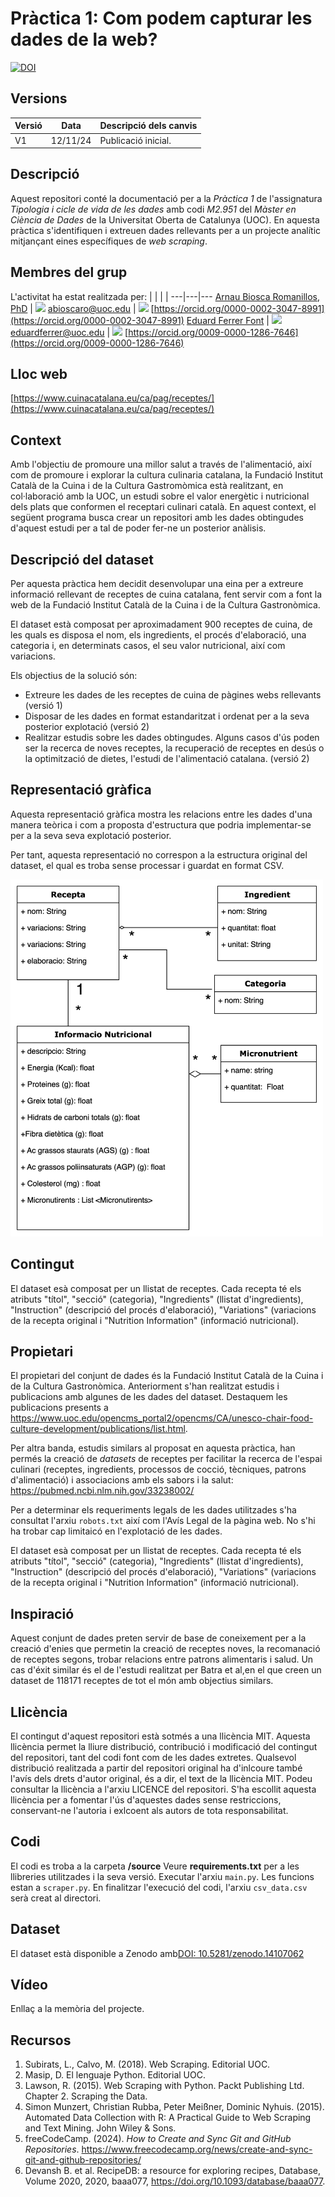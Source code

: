 # Pràctica 1: Com podem capturar les dades de la web?
[![DOI](https://zenodo.org/badge/DOI/10.5281/zenodo.14107063.svg)](https://doi.org/10.5281/zenodo.14107063)

## Versions
Versió|Data|Descripció dels canvis
-|-|-
V1|12/11/24|Publicació inicial.

## Descripció
Aquest repositori conté la documentació per a la *Pràctica 1* de l'assignatura *Tipologia i cicle de vida de les dades* amb codi *M2.951* del *Màster en Ciència de Dades* de la Universitat Oberta de Catalunya (UOC).
En aquesta pràctica s'identifiquen i extreuen dades rellevants per a un projecte analític mitjançant eines específiques de *web scraping*.

## Membres del grup
L'activitat ha estat realitzada per:
| | | |
---|---|---
[Arnau Biosca Romanillos, PhD](https://www.linkedin.com/in/naubiosca/) | <img href="mailto:abioscaro@uoc.edu" src="https://www.uoc.edu/etc.clientlibs/uoc-common/clientlibs/clientlib-site/resources/images/favicons/favicon-32x32.png" width="16"> [abioscaro@uoc.edu](mailto:abioscaro@uoc.edu) | <img href="https://orcid.org/0000-0002-3047-8991" src="https://orcid.org/assets/vectors/orcid.logo.icon.svg" width="16"> [https://orcid.org/0000-0002-3047-8991](https://orcid.org/0000-0002-3047-8991)
[Eduard Ferrer Font](https://www.linkedin.com/in/eduard-ferrer-font/) | <img href="mailto:eduardferrer@uoc.edu" src="https://www.uoc.edu/etc.clientlibs/uoc-common/clientlibs/clientlib-site/resources/images/favicons/favicon-32x32.png" width="16"> [eduardferrer@uoc.edu](mailto:eduardferrer@uoc.edu) | <img href="https://orcid.org/0009-0000-1286-7646" src="https://orcid.org/assets/vectors/orcid.logo.icon.svg" width="16"> [https://orcid.org/0009-0000-1286-7646](https://orcid.org/0009-0000-1286-7646)


## Lloc web

[https://www.cuinacatalana.eu/ca/pag/receptes/](https://www.cuinacatalana.eu/ca/pag/receptes/)

## Context
Amb l'objectiu de promoure una millor salut a través de l'alimentació, així com de promoure i explorar la cultura culinaria catalana, la Fundació Institut Català de la Cuina i de la Cultura Gastromòmica està realitzant, en col·laboració amb la UOC, un estudi sobre el valor energètic i nutricional dels plats que conformen el receptari culinari català.
En aquest context, el següent programa busca crear un repositori amb les dades obtingudes d'aquest estudi per a tal de poder fer-ne un posterior anàlisis.

## Descripció del dataset
Per aquesta pràctica hem decidit desenvolupar una eina per a extreure informació rellevant de receptes de cuina catalana, fent servir com a font la web de la Fundació Institut Català de la Cuina i de la Cultura Gastronòmica.

El dataset està composat per aproximadament 900 receptes de cuina, de les quals es disposa el nom, els ingredients, el procés d'elaboració, una categoria i, en determinats casos, el seu valor nutricional, així com variacions.

Els objectius de la solució són:
- Extreure les dades de les receptes de cuina de pàgines webs rellevants (versió 1)
- Disposar de les dades en format estandaritzat i ordenat per a la seva posterior explotació (versió 2)
- Realitzar estudis sobre les dades obtingudes. Alguns casos d'ús poden ser la recerca de noves receptes, la recuperació de receptes en desús o la optimització de dietes, l'estudi de l'alimentació catalana. (versió 2)

## Representació gràfica
Aquesta representació gràfica mostra les relacions entre les dades d'una manera teòrica i com a proposta d'estructura que podria implementar-se per a la seva seva explotació posterior.

Per tant, aquesta representació no correspon a la estructura original del dataset, el qual es troba sense processar i guardat en format CSV.

<img src="img.png" alt="Representació ideal de les dades" width=500>

## Contingut
El dataset esà composat per un llistat de receptes. Cada recepta té els atributs "títol", "secció" (categoria), "Ingredients" (llistat d'ingredients), "Instruction" (descripció del procés d'elaboració), "Variations" (variacions de la recepta original i "Nutrition Information" (informació nutricional).

## Propietari
El propietari del conjunt de dades és la Fundació Institut Català de la Cuina i de la Cultura Gastronòmica. Anteriorment s'han realitzat estudis i publicacions amb algunes de les dades del dataset. Destaquem les publicacions presents a https://www.uoc.edu/opencms_portal2/opencms/CA/unesco-chair-food-culture-development/publications/list.html.

Per altra banda, estudis similars al proposat en aquesta pràctica, han permés la creació de *datasets* de receptes per facilitar la recerca de l'espai culinari (receptes, ingredients, processos de cocció, tècniques, patrons d'alimentació) i associacions amb els sabors i la salut: https://pubmed.ncbi.nlm.nih.gov/33238002/

Per a determinar els requeriments legals de les dades utilitzades s'ha consultat l'arxiu `robots.txt` així com l'Avís Legal de la pàgina web. No s'hi ha trobar cap limitaicó en l'explotació de les dades.

El dataset esà composat per un llistat de receptes. Cada recepta té els atributs "títol", "secció" (categoria), "Ingredients" (llistat d'ingredients), "Instruction" (descripció del procés d'elaboració), "Variations" (variacions de la recepta original i "Nutrition Information" (informació nutricional).

## Inspiració
Aquest conjunt de dades preten servir de base de coneixement per a la creació d'enies que permetin la creació de receptes noves, la recomanació de receptes segons, trobar relacions entre patrons alimentaris i salud. Un cas d'éxit similar és el de l'estudi realitzat per Batra et al,en el que creen un dataset de 118171 receptes de tot el món amb objectius similars.

## Llicència
El contingut d'aquest repositori està sotmés a una llicència MIT. Aquesta llicència permet la lliure distribució, contribució i modificació del contingut del repositori, tant del codi font com de les dades extretes.
Qualsevol distribució realitzada a partir del repositori original ha d'inlcoure també l'avís dels drets d'autor original, és a dir, el text de la llicència MIT. Podeu consultar la llicència a l'arxiu LICENCE del repositori.
S'ha escollit aquesta llicència per a fomentar l'ús d'aquestes dades sense restriccions, conservant-ne l'autoria i exlcoent als autors de tota responsabilitat.

## Codi
El codi es troba a la carpeta **/source**
Veure **requirements.txt** per a les llibreries utilitzades i la seva versió.
Executar l'arxiu `main.py`. Les funcions estan a `scraper.py`. En finalitzar l'execució del codi, l'arxiu `csv_data.csv` serà creat al directori.

## Dataset
El dataset està disponible a Zenodo amb[DOI: 10.5281/zenodo.14107062](https://zenodo.org/records/14107063)

## Vídeo
Enllaç a la memòria del projecte.

## Recursos
1. Subirats, L., Calvo, M. (2018). Web Scraping. Editorial UOC.
2. Masip, D. El lenguaje Python. Editorial UOC.
3. Lawson, R. (2015). Web Scraping with Python. Packt Publishing Ltd. Chapter 2. Scraping the Data.
4. Simon Munzert, Christian Rubba, Peter Meißner, Dominic Nyhuis. (2015). Automated Data Collection with R: A Practical Guide to Web Scraping and Text Mining. John Wiley & Sons.
5. freeCodeCamp. (2024). *How to Create and Sync Git and GitHub Repositories*. https://www.freecodecamp.org/news/create-and-sync-git-and-github-repositories/
7. Devansh B. et al. RecipeDB: a resource for exploring recipes, Database, Volume 2020, 2020, baaa077, https://doi.org/10.1093/database/baaa077.
